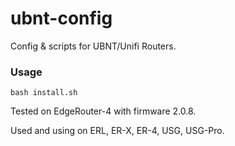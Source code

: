 # ubnt-config

Config & scripts for UBNT/Unifi Routers.




### Usage


```
bash install.sh
```


Tested on EdgeRouter-4 with firmware 2.0.8.


Used and using on ERL, ER-X, ER-4, USG, USG-Pro.

